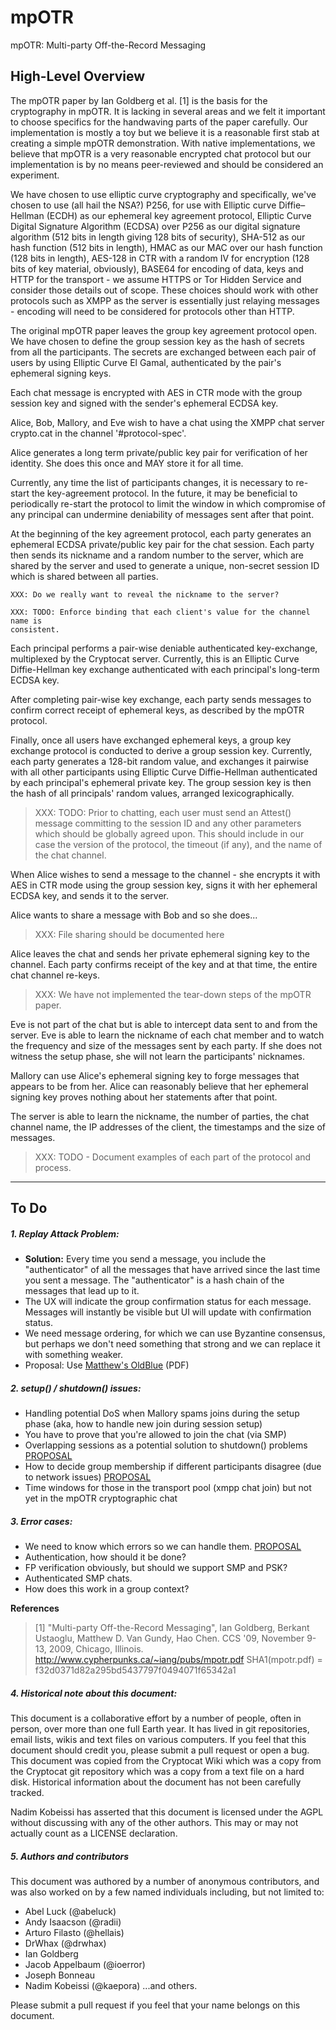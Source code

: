 mpOTR
=====
mpOTR: Multi-party Off-the-Record Messaging

## High-Level Overview

The mpOTR paper by Ian Goldberg et al. [1] is the basis for the cryptography in
mpOTR. It is lacking in several areas and we felt
it important to choose specifics for the handwaving parts of the paper
carefully.  Our implementation is mostly a toy but we believe it is a
reasonable first stab at creating a simple mpOTR demonstration. With native
implementations, we believe that mpOTR is a very reasonable encrypted chat
protocol but our implementation is by no means peer-reviewed and should be
considered an experiment.

We have chosen to use elliptic curve cryptography and specifically, we've
chosen to use (all hail the NSA?) P256, for use with Elliptic curve
Diffie–Hellman (ECDH) as our ephemeral key agreement protocol,
Elliptic Curve Digital Signature Algorithm (ECDSA) over P256 as our digital
signature algorithm (512 bits in length giving 128 bits of security),
SHA-512 as our hash function (512 bits in length), HMAC as our MAC over
our hash function (128 bits in length), AES-128 in CTR with a random IV for
encryption (128 bits of key material, obviously), BASE64 for encoding of data,
keys and HTTP for the transport - we assume HTTPS or Tor Hidden Service and
consider those details out of scope. These choices should work with other
protocols such as XMPP as the server is essentially just relaying messages -
encoding will need to be considered for protocols other than HTTP.

The original mpOTR paper leaves the group key agreement protocol open. We have
chosen to define the group session key as the hash of secrets from all the
participants. The secrets are exchanged between each pair of users by using
Elliptic Curve El Gamal, authenticated by the pair's ephemeral signing keys.

Each chat message is encrypted with AES in CTR mode with the group session
key and signed with the sender's ephemeral ECDSA key.

Alice, Bob, Mallory, and Eve wish to have a chat using the XMPP
chat server crypto.cat in the channel '#protocol-spec'.

Alice generates a long term private/public key pair for verification of her
identity. She does this once and MAY store it for all time.

Currently, any time the list of participants changes, it is necessary to
re-start the key-agreement protocol. In the future, it may be beneficial to
periodically re-start the protocol to limit the window in which compromise of
any principal can undermine deniability of messages sent after that point.

At the beginning of the key agreement protocol, each party generates an
ephemeral ECDSA private/public key pair for the chat session. Each party then
sends its nickname and a random number to the server, which are shared by the
server and used to generate a unique, non-secret session ID which is shared
between all parties.

    XXX: Do we really want to reveal the nickname to the server?

    XXX: TODO: Enforce binding that each client's value for the channel name is
    consistent.

Each principal performs a pair-wise deniable authenticated key-exchange,
multiplexed by the Cryptocat server. Currently, this is an Elliptic Curve
Diffie-Hellman key exchange authenticated with each principal's long-term ECDSA
key.

After completing pair-wise key exchange, each party sends messages to confirm
correct receipt of ephemeral keys, as described by the mpOTR protocol.

Finally, once all users have exchanged ephemeral keys, a group key exchange
protocol is conducted to derive a group session key. Currently, each party
generates a 128-bit random value, and exchanges it pairwise with all other
participants using Elliptic Curve Diffie-Hellman authenticated by each
principal's ephemeral private key. The group session key is then the hash of
all principals' random values, arranged lexicographically.

>   XXX: TODO: Prior to chatting, each user must send an Attest() message
>   committing to the session ID and any other parameters which should be globally
>   agreed upon. This should include in our case the version of the protocol, the
>   timeout (if any), and the name of the chat channel.

When Alice wishes to send a message to the channel - she encrypts it with AES
in CTR mode using the group session key, signs it with her ephemeral ECDSA key,
and sends it to the server.

Alice wants to share a message with Bob and so she does...

>   XXX: File sharing should be documented here

Alice leaves the chat and sends her private ephemeral signing key to the
channel. Each party confirms receipt of the key and at that time, the entire
chat channel re-keys.

>    XXX: We have not implemented the tear-down steps of the mpOTR paper.

Eve is not part of the chat but is able to intercept data sent to and from the
server. Eve is able to learn the nickname of each chat member and to watch the
frequency and size of the messages sent by each party. If she does not witness
the setup phase, she will not learn the participants' nicknames.

Mallory can use Alice's ephemeral signing key to forge messages that appears to
be from her. Alice can reasonably believe that her ephemeral signing key proves
nothing about her statements after that point.

The server is able to learn the nickname, the number of parties, the chat
channel name, the IP addresses of the client, the timestamps and the size of
messages.

> XXX: TODO - Document examples of each part of the protocol and process.

***


## To Do
##### 1. Replay Attack Problem:  

- **Solution:** Every time you send a message, you include the "authenticator" of all the messages that have arrived since the last time you sent a message. The "authenticator" is a hash chain of the messages that lead up to it.  
- The UX will indicate the group confirmation status for each message. Messages will instantly be visible but UI will update with confirmation status.  
- We need message ordering, for which we can use Byzantine consensus, but perhaps we don't need something that strong and we can replace it with something weaker.  
- Proposal: Use [Matthew's OldBlue](http://matt.singlethink.net/projects/mpotr/oldblue-draft.pdf) (PDF)

##### 2. setup() / shutdown() issues:  

- Handling potential DoS when Mallory spams joins during the setup phase (aka, how to handle new join during session setup)  
- You have to prove that you're allowed to join the chat (via SMP)  
- Overlapping sessions as a potential solution to shutdown() problems  [PROPOSAL](http://lists.cypherpunks.ca/pipermail/otr-dev/2012-July/001334.html)
- How to decide group membership if different participants disagree (due to network issues) [PROPOSAL](http://lists.cypherpunks.ca/pipermail/otr-dev/2012-October/001481.html)
- Time windows for those in the transport pool (xmpp chat join) but not yet in the mpOTR cryptographic chat  

##### 3. Error cases:

- We need to know which errors so we can handle them. [PROPOSAL](http://lists.cypherpunks.ca/pipermail/otr-dev/2012-October/001480.html)
- Authentication, how should it be done?
- FP verification obviously, but should we support SMP and PSK?
- Authenticated SMP chats.
- How does this work in a group context?

**References**
> [1] "Multi-party Off-the-Record Messaging", Ian Goldberg, Berkant Ustaoglu,
> Matthew D. Van Gundy, Hao Chen.  CCS '09, November 9-13, 2009, Chicago, Illinois.
> http://www.cypherpunks.ca/~iang/pubs/mpotr.pdf
> SHA1(mpotr.pdf) = f32d0371d82a295bd5437797f0494071f65342a1

##### 4. Historical note about this document:

This document is a collaborative effort by a number of people, often in person,
over more than one full Earth year. It has lived in git repositories, email
lists, wikis and text files on various computers. If you feel that this
document should credit you, please submit a pull request or open
a bug. This document was copied from the Cryptocat Wiki which was a copy from
the Cryptocat git repository which was a copy from a text file on a hard disk.
Historical information about the document has not been carefully tracked.

Nadim Kobeissi has asserted that this document is licensed under the AGPL
without discussing with any of the other authors. This may or may not actually
count as a LICENSE declaration.

##### 5. Authors and contributors

This document was authored by a number of anonymous contributors, and was also worked on by a few named individuals 
including, but not limited to:
- Abel Luck (@abeluck)
- Andy Isaacson (@radii)
- Arturo Filasto (@hellais)
- DrWhax (@drwhax)
- Ian Goldberg
- Jacob Appelbaum (@ioerror)
- Joseph Bonneau
- Nadim Kobeissi (@kaepora)
...and others.

Please submit a pull request if you feel that your name belongs on this document.
